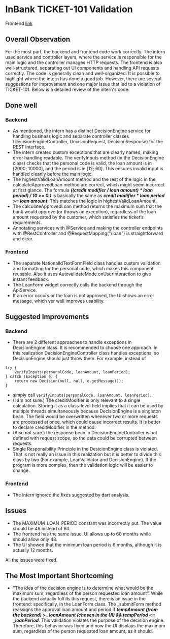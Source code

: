 # InBank TICKET-101 Validation
Frontend [link](https://github.com/Eldern45/intern-decision-engine-frontend)
## Overall Observation

For the most part, the backend and frontend code work correctly. The intern used service and controller layers, where the service is responsible for the main logic and the controller manages HTTP requests. The frontend is also well-structured, separating out UI components and handling API requests correctly. The code is generally clean and well-organized. It is possible to highlight where the intern has done a good job. However, there are several suggestions for improvement and one major issue that led to a violation of TICKET-101. Below is a detailed review of the intern's code:

## Done well

### Backend

- As mentioned, the intern has a distinct DecisionEngine service for handling business logic and separate controller classes (DecisionEngineController, DecisionRequest, DecisionResponse) for the REST interface.
- The intern created custom exceptions that are clearly named, making error handling readable. The verifyInputs method (in the DecisionEngine class) checks that the personal code is valid, the loan amount is in [2000; 10000], and the period is in [12; 60]. This ensures invalid input is handled cleanly before the main logic.
- The highestValidLoanAmount method and the rest of the logic in the calculateApprovedLoan method are correct, which might seem incorrect at first glance. The formula _**((credit modifier / loan amount) * loan period) / 10 >= 0.1**_ is basically the same as _**credit modifier * loan period >= loan amount**_. This matches the logic in highestValidLoanAmount.
- The calculateApprovedLoan method returns the maximum sum that the bank would approve (or throws an exception), regardless of the loan amount requested by the customer, which satisfies the ticket’s requirements.
- Annotating services with @Service and making the controller endpoints with @RestController and @RequestMapping("/loan") is straightforward and clear.

### Frontend

-  The separate NationalIdTextFormField class handles custom validation and formatting for the personal code, which makes this component reusable. Also it uses AutovalidateMode.onUserInteraction to give instant feedback.
-  The LoanForm widget correctly calls the backend through the ApiService.
-  If an error occurs or the loan is not approved, the UI shows an error message, which ver well improves usability.

## Suggested Improvements

### Backend

- There are 2 different approaches to handle exceptions in DecisionEngine class. It is recommended to choose one approach. In this realization DecisionEngineController class handles exceptions, so DecisionEngine should just throw them. For example, instead of
```
try {
    verifyInputs(personalCode, loanAmount, loanPeriod);
} catch (Exception e) {
    return new Decision(null, null, e.getMessage());
}
```
- simply call `verifyInputs(personalCode, loanAmount, loanPeriod);`
- (I am not sure.) The creditModifier is only relevant to a single calculation. Storing it as a class-level field implies that it can be used by multiple threads simultaneously because DecisionEngine is a singleton bean. The field would be overwritten whenever two or more requests are processed at once, which could cause incorrect results. It is better to declare creditModifier in the method.
- (Also not sure.) the response bean in DecisionEngineController is not defined with request scope, so the data could be corrupted between requests.
- Single Responsibility Principle in the DesicionEngine class is violated. That is not really an issue in this realization but it is better to divide this class by two (For example, LoanValidator and DecisionEngine). If the program is more complex, then the validation logic will be easier to change.

### Frontend

- The intern ignored the fixes suggested by dart analysis.

## Issues

- The MAXIMUM_LOAN_PERIOD constant was incorrectly put. The value should be 48 instead of 60.
- The frontend has the same issue. UI allows up to 60 months while should allow only 48.
- The UI showed that the minimum loan period is 6 months, although it is actually 12 months.

All the issues were fixed.

## The Most Important Shortcoming
- "The idea of the decision engine is to determine what would be the maximum sum, regardless of the person requested loan amount". While the backend actually fulfills this request, there is an issue in the frontend: specifically, in the LoanForm class. The _submitForm method reassigns the approval loan amount and period if _**tempAmount (from the backend) > _loanAmount (chosen in the UI) && tempPeriod <= _loanPeriod**_. This validation violates the purpose of the decision engine. Therefore, this behavior was fixed and now the UI displays the maximum sum, regardless of the person requested loan amount, as it should.
